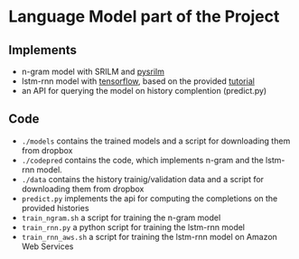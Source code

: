 # Language Model part of the Project

## Implements
* n-gram model with SRILM and [pysrilm](https://github.com/njsmith/pysrilm)
* lstm-rnn model with [tensorflow](https://www.tensorflow.org/), based on the provided [tutorial](https://www.tensorflow.org/versions/r0.9/tutorials/recurrent/index.html#recurrent-neural-networks)
* an API for querying the model on history complention (predict.py)

## Code
* ``./models`` contains the trained models and a script for downloading them from dropbox
* ``./codepred`` contains the code, which implements n-gram and the lstm-rnn model.
* ``./data`` contains the history trainig/validation data and a script for downloading them from dropbox
* ``predict.py`` implements the api for computing the completions on the provided histories
* ``train_ngram.sh`` a script for training the n-gram model
* ``train_rnn.py`` a python script for training the lstm-rnn model
* ``train_rnn_aws.sh`` a script for training the lstm-rnn model on Amazon Web Services


